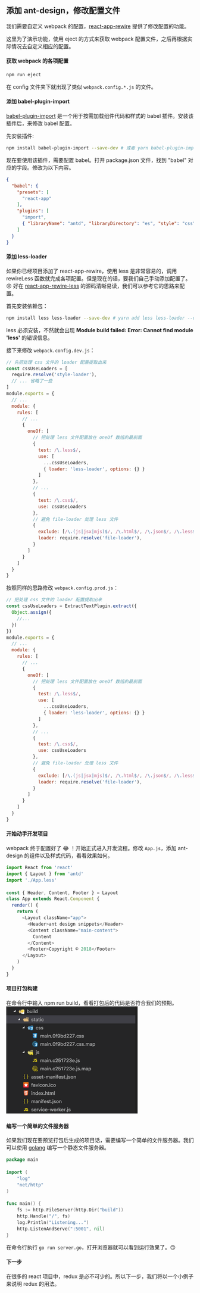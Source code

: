 ## 添加 ant-design，修改配置文件

我们需要自定义 webpack 的配置，[react-app-rewire](https://github.com/timarney/react-app-rewired) 提供了修改配置的功能。

这里为了演示功能，使用 eject 的方式来获取 webpack 配置文件，之后再根据实际情况去自定义相应的配置。 

#### 获取 webpack 的各项配置

```bash
npm run eject
```
在 config 文件夹下就出现了类似 `webpack.config.*.js` 的文件。

#### 添加 babel-plugin-import

[babel-plugin-import](https://github.com/ant-design/babel-plugin-import) 是一个用于按需加载组件代码和样式的 babel 插件。安装该插件后，来修改 babel 配置。

先安装插件:
```bash
npm install babel-plugin-import --save-dev # 或者 yarn babel-plugin-import --dev
```
现在要使用该插件，需要配置 babel。打开 package.json 文件，找到 "babel" 对应的字段。修改为以下内容。
```json
{
  "babel": {
    "presets": [
      "react-app"
    ],
    "plugins": [
      "import",
      { "libraryName": "antd", "libraryDirectory": "es", "style": "css" }
    ]
  }
}
```
#### 添加 less-loader

如果你已经项目添加了 react-app-rewire，使用 less 是非常容易的，调用 rewireLess 函数就完成各项配置。但是现在的话，要我们自己手动添加配置了。😞 好在 [react-app-rewire-less](https://github.com/timarney/react-app-rewired/blob/master/packages/react-app-rewire-less/index.js) 的源码清晰易读，我们可以参考它的思路来配置。

首先安装依赖包：
```bash
npm install less less-loader --save-dev # yarn add less less-loader --dev
```
less 必须安装，不然就会出现 **Module build failed: Error: Cannot find module 'less'** 的错误信息。

接下来修改 `webpack.config.dev.js`：
```js
// 先把处理 css 文件的 loader 配置提取出来
const cssUseLoaders = [
  require.resolve('style-loader'),
  // ... 省略了一些
]
module.exports = {
  // ...
  module: {
    rules: [
      // ...
      {
        oneOf: [
          // 把处理 less 文件配置放在 oneOf 数组的最前面
          {
            test: /\.less$/,
            use: [
              ...cssUseLoaders,
              { loader: 'less-loader', options: {} }
            ]
          },
          // ...
          {
            test: /\.css$/,
            use: cssUseLoaders
          },
          // 避免 file-loader 处理 less 文件
          {
            exclude: [/\.(js|jsx|mjs)$/, /\.html$/, /\.json$/, /\.less$/],
            loader: require.resolve('file-loader'),
          }
        ]
      }
    ]
  }
}
```
按照同样的思路修改 `webpack.config.prod.js`：
```js
// 把处理 css 文件的 loader 配置提取出来
const cssUseLoaders = ExtractTextPlugin.extract({
  Object.assign({
    //...
  })
})
module.exports = {
  // ...
  module: {
    rules: [
      // ...
      {
        oneOf: [
          // 把处理 less 文件配置放在 oneOf 数组的最前面
          {
            test: /\.less$/,
            use: [
              ...cssUseLoaders,
              { loader: 'less-loader', options: {} }
            ]
          },
          // ...
          {
            test: /\.css$/,
            use: cssUseLoaders
          },
          // 避免 file-loader 处理 less 文件
          {
            exclude: [/\.(js|jsx|mjs)$/, /\.html$/, /\.json$/, /\.less$/],
            loader: require.resolve('file-loader'),
          }
        ]
      }
    ]
  }
}
```
#### 开始动手开发项目

webpack 终于配置好了 😂 ！开始正式进入开发流程。修改 `App.js`，添加 ant-design 的组件以及样式代码，看看效果如何。
```js
import React from 'react'
import { Layout } from 'antd'
import './App.less'

const { Header, Content, Footer } = Layout
class App extends React.Component {
  render() {
    return (
      <Layout className="app">
        <Header>ant design snippets</Header>
        <Content className="main-content">
          Content
        </Content>
        <Footer>Copyright © 2018</Footer>
      </Layout>
    )
  }
}
```
#### 项目打包构建

在命令行中输入 npm run build，看看打包后的代码是否符合我们的预期。
![](1.png)

#### 编写一个简单的文件服务器

如果我们现在要预览打包后生成的项目话，需要编写一个简单的文件服务器。我们可以使用 [golang](https://golang.org/pkg/net/http/#FileServer) 编写一个静态文件服务器。
```go
package main

import (
	"log"
	"net/http"
)

func main() {
	fs := http.FileServer(http.Dir("build"))
	http.Handle("/", fs)
	log.Println("Listening...")
	http.ListenAndServe(":5001", nil)
}
```
在命令行执行 `go run server.go`，打开浏览器就可以看到运行效果了。🙃

#### 下一步

在很多的 react 项目中，redux 是必不可少的。所以下一步，我们将以一个小例子来说明 redux 的用法。

